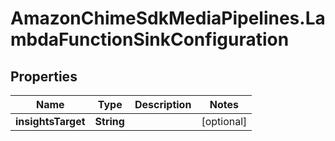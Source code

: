 # AmazonChimeSdkMediaPipelines.LambdaFunctionSinkConfiguration

## Properties

Name | Type | Description | Notes
------------ | ------------- | ------------- | -------------
**insightsTarget** | **String** |  | [optional] 


